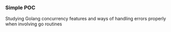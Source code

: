 ### Simple POC

Studying Golang concurrency features and ways of handling errors properly when involving go routines
